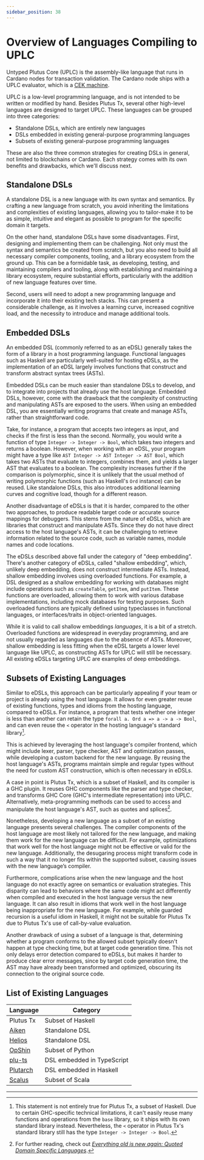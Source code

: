 ```yaml
---
sidebar_position: 38
---
```


# Overview of Languages Compiling to UPLC

Untyped Plutus Core (UPLC) is the assembly-like language that runs in Cardano nodes for transaction validation.
The Cardano node ships with a UPLC evaluator, which is a [CEK machine](https://en.wikipedia.org/wiki/CEK_Machine).

UPLC is a low-level programming language, and is not intended to be written or modified by hand.
Besides Plutus Tx, several other high-level languages are designed to target UPLC.
These languages can be grouped into three categories:

- Standalone DSLs, which are entirely new languages
- DSLs embedded in existing general-purpose programming languages
- Subsets of existing general-purpose programming languages

These are also the three common strategies for creating DSLs in general, not limited to blockchains or Cardano.
Each strategy comes with its own benefits and drawbacks, which we'll discuss next.

## Standalone DSLs

A standalone DSL is a new language with its own syntax and semantics.
By crafting a new language from scratch, you avoid inheriting the limitations and complexities of existing languages, allowing you to tailor-make it to be as simple, intuitive and elegant as possible to program for the specific domain it targets.

On the other hand, standalone DSLs have some disadvantages.
First, designing and implementing them can be challenging.
Not only must the syntax and semantics be created from scratch, but you also need to build all necessary compiler components, tooling, and a library ecosystem from the ground up.
This can be a formidable task, as developing, testing, and maintaining compilers and tooling, along with establishing and maintaining a library ecosystem, require substantial efforts, particularly with the addition of new language features over time.

Second, users will need to adopt a new programming language and incorporate it into their existing tech stacks.
This can present a considerable challenge, as it involves a learning curve, increased cognitive load, and the necessity to introduce and manage additional tools.

## Embedded DSLs

An embedded DSL (commonly referred to as an eDSL) generally takes the form of a library in a host programming language.
Functional languages such as Haskell are particularly well-suited for hosting eDSLs, as the implementation of an eDSL largely involves functions that construct and transform abstract syntax trees (ASTs).

Embedded DSLs can be much easier than standalone DSLs to develop, and to integrate into projects that already use the host language.
Embedded DSLs, however, come with the drawback that the complexity of constructing and manipulating ASTs are exposed to the users.
When using an embedded DSL, you are essentially writing programs that create and manage ASTs, rather than straightforward code.

Take, for instance, a program that accepts two integers as input, and checks if the first is less than the second.
Normally, you would write a function of type `Integer -> Integer -> Bool`, which takes two integers and returns a boolean.
However, when working with an eDSL, your program might have a type like `AST Integer -> AST Integer -> AST Bool`, which takes two ASTs that evaluate to integers, combines them, and yields a larger AST that evaluates to a boolean.
The complexity increases further if the comparison is polymorphic, since it is unlikely that the usual method of writing polymorphic functions (such as Haskell's `Ord` instance) can be reused.
Like standalone DSLs, this also introduces additional learning curves and cognitive load, though for a different reason.

Another disadvantage of eDSLs is that it is harder, compared to the other two approaches, to produce readable target code or accurate source mappings for debuggers.
This stems from the nature of eDSLs, which are libraries that construct and manipulate ASTs.
Since they do not have direct access to the host language's ASTs, it can be challenging to retrieve information related to the source code, such as variable names, module names and code locations.

The eDSLs described above fall under the category of "deep embedding".
There's another category of eDSLs, called "shallow embedding", which, unlikely deep embedding, does not construct intermediate ASTs.
Instead, shallow embedding involves using overloaded functions.
For example, a DSL designed as a shallow embedding for working with databases might include operations such as `createTable`, `getItem`, and `putItem`.
These functions are overloaded, allowing them to work with various database implementations, including mock databases for testing purposes.
Such overloaded functions are typically defined using typeclasses in functional languages, or interfaces/traits in object-oriented languages.

While it is valid to call shallow embeddings _languages_, it is a bit of a stretch.
Overloaded functions are widespread in everyday programming, and are not usually regarded as languages due to the absence of ASTs.
Moreover, shallow embedding is less fitting when the eDSL targets a lower level language like UPLC, as constructing ASTs for UPLC will still be necessary.
All existing eDSLs targeting UPLC are examples of deep embeddings.

## Subsets of Existing Languages

Similar to eDSLs, this approach can be particularly appealing if your team or project is already using the host language.
It allows for even greater reuse of existing functions, types and idioms from the hosting language, compared to eDSLs.
For instance, a program that tests whether one integer is less than another can retain the type `forall a. Ord a => a -> a -> Bool`, and can even reuse the `<` operator in the hosting language's standard library[^1].

This is achieved by leveraging the host language's compiler frontend, which might include lexer, parser, type checker, AST and optimization passes, while developing a custom backend for the new language.
By reusing the host language's ASTs, programs maintain simple and regular types without the need for custom AST construction, which is often necessary in eDSLs.

A case in point is Plutus Tx, which is a subset of Haskell, and its compiler is a GHC plugin.
It reuses GHC components like the parser and type checker, and transforms GHC Core (GHC's intermediate representation) into UPLC.
Alternatively, meta-programming methods can be used to access and manipulate the host language's AST, such as quotes and splices[^2].

Nonetheless, developing a new language as a subset of an existing language presents several challenges.
The compiler components of the host language are most likely not tailored for the new language, and making them work for the new language can be difficult.
For example, optimizations that work well for the host language might not be effective or valid for the new language.
Additionally, the desugaring process might transform code in such a way that it no longer fits within the supported subset, causing issues with the new language’s compiler.

Furthermore, complications arise when the new language and the host language do not exactly agree on semantics or evaluation strategies.
This disparity can lead to behaviors where the same code might act differently when compiled and executed in the host language versus the new language.
It can also result in idioms that work well in the host language being inappropriate for the new language.
For example, while guarded recursion is a useful idiom in Haskell, it might not be suitable for Plutus Tx due to Plutus Tx's use of call-by-value evaluation.

Another drawback of using a subset of a language is that, determining whether a program conforms to the allowed subset typically doesn't happen at type checking time, but at target code generation time.
This not only delays error detection compared to eDSLs, but makes it harder to produce clear error messages, since by target code generation time, the AST may have already been transformed and optimized, obscuring its connection to the original source code.

## List of Existing Languages

| Language | Category |
| ------ | ---------- |
| Plutus Tx | Subset of Haskell |
| [Aiken](https://aiken-lang.org/) | Standalone DSL |
| [Helios](https://github.com/HeliosLang/compiler) | Standalone DSL |
| [OpShin](https://github.com/OpShin/opshin) | Subset of Python |
| [plu-ts](https://github.com/HarmonicLabs/plu-ts) | DSL embedded in TypeScript |
| [Plutarch](https://github.com/Plutonomicon/plutarch-plutus) | DSL embedded in Haskell |
| [Scalus](https://github.com/nau/scalus) | Subset of Scala |

---

[^1]: This statement is not entirely true for Plutus Tx, a subset of Haskell.
Due to certain GHC-specific technical limitations, it can't easily reuse many functions and operations from the `base` library, so it ships with its own standard library instead.
Nevertheless, the `<` operator in Plutus Tx's standard library still has the type `Integer -> Integer -> Bool`.

[^2]: For further reading, check out [_Everything old is new again: Quoted Domain Specific Languages_](https://homepages.inf.ed.ac.uk/wadler/topics/qdsl.html).
